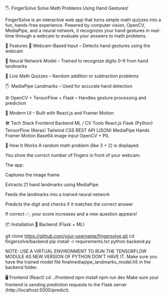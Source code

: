 🖐️ FingerSolve
Solve Math Problems Using Hand Gestures!

FingerSolve is an interactive web app that turns simple math quizzes into a fun, hands-free experience. Powered by computer vision, OpenCV, MediaPipe, and a neural network, it recognizes your hand gestures in real-time through a webcam to evaluate your answers to math problems.

🚀 Features
🎥 Webcam-Based Input – Detects hand gestures using the webcam

🧠 Neural Network Model – Trained to recognize digits 0–9 from hand landmarks

🧮 Live Math Quizzes – Random addition or subtraction problems

🖐️ MediaPipe Landmarks – Used for accurate hand detection

⚙️ OpenCV + TensorFlow + Flask – Handles gesture processing and prediction

🎨 Modern UI – Built with React.js and Framer Motion

🛠️ Tech Stack
Frontend	Backend	ML / CV Tools
React.js	Flask (Python)	TensorFlow (Keras)
Tailwind CSS	REST API (JSON)	MediaPipe Hands
Framer Motion	Base64 image input	OpenCV + PIL

🧠 How It Works
A random math problem (like 3 + 2) is displayed.

You show the correct number of fingers in front of your webcam.

The app:

Captures the image frame

Extracts 21 hand landmarks using MediaPipe

Feeds the landmarks into a trained neural network

Predicts the digit and checks if it matches the correct answer

If correct ✅, your score increases and a new question appears!


📦 Installation
🔧 Backend (Flask + ML)

git clone https://github.com/your-username/fingersolve.git
cd fingersolve/backend
pip install -r requirements.txt
python backend.py


NOTE: USE A VIRTUAL ENVIRONMENT TO RUN THE TENSORFLOW MODULE AS NEW VERSION OF PYTHON DON'T HAVE IT.
Make sure you have the trained model file finalmediapipe_landmarks_model.h5 in the backend folder.

🖥️ Frontend (React)
cd ../frontend
npm install
npm run dev
Make sure your frontend is sending prediction requests to the Flask server (http://localhost:5000/predict).




